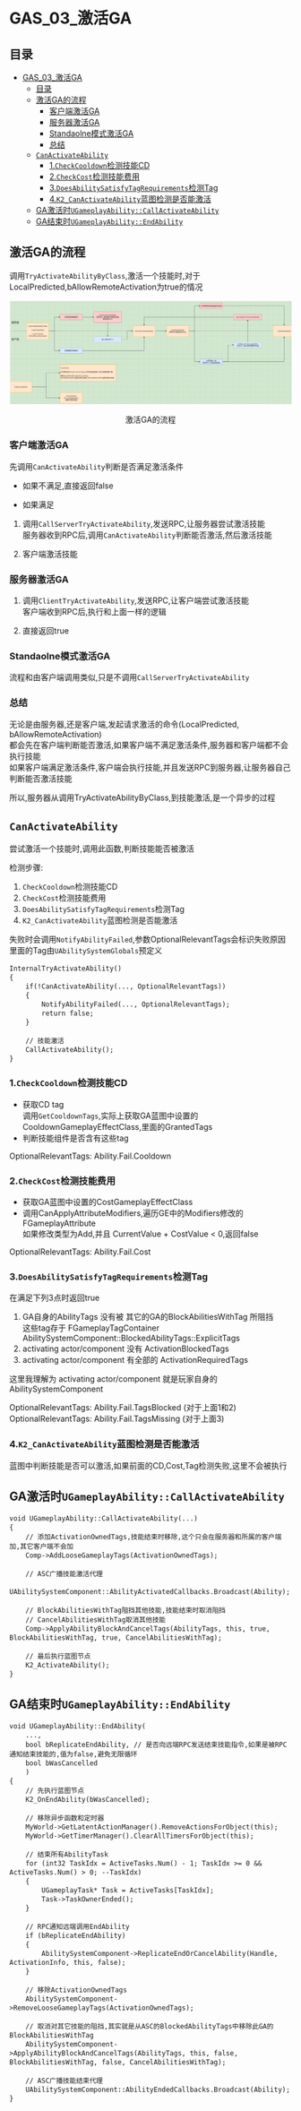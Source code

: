 # GAS_03_激活GA
## 目录
- [GAS_03_激活GA](#gas_03_激活ga)
	- [目录](#目录)
	- [激活GA的流程](#激活ga的流程)
		- [客户端激活GA](#客户端激活ga)
		- [服务器激活GA](#服务器激活ga)
		- [Standaolne模式激活GA](#standaolne模式激活ga)
		- [总结](#总结)
	- [`CanActivateAbility`](#canactivateability)
		- [1.`CheckCooldown`检测技能CD](#1checkcooldown检测技能cd)
		- [2.`CheckCost`检测技能费用](#2checkcost检测技能费用)
		- [3.`DoesAbilitySatisfyTagRequirements`检测Tag](#3doesabilitysatisfytagrequirements检测tag)
		- [4.`K2_CanActivateAbility`蓝图检测是否能激活](#4k2_canactivateability蓝图检测是否能激活)
	- [GA激活时`UGameplayAbility::CallActivateAbility`](#ga激活时ugameplayabilitycallactivateability)
	- [GA结束时`UGameplayAbility::EndAbility`](#ga结束时ugameplayabilityendability)

## 激活GA的流程
调用`TryActivateAbilityByClass`,激活一个技能时,对于LocalPredicted,bAllowRemoteActivation为true的情况  

![](Images/激活GA的流程.png)  
<center>激活GA的流程</center>

### 客户端激活GA
先调用`CanActivateAbility`判断是否满足激活条件  

+ 如果不满足,直接返回false  

+ 如果满足  
1. 调用`CallServerTryActivateAbility`,发送RPC,让服务器尝试激活技能  
服务器收到RPC后,调用`CanActivateAbility`判断能否激活,然后激活技能  

1. 客户端激活技能  

### 服务器激活GA
1. 调用`ClientTryActivateAbility`,发送RPC,让客户端尝试激活技能  
客户端收到RPC后,执行和上面一样的逻辑  

2. 直接返回true  

### Standaolne模式激活GA
流程和由客户端调用类似,只是不调用`CallServerTryActivateAbility`  

### 总结
无论是由服务器,还是客户端,发起请求激活的命令(LocalPredicted, bAllowRemoteActivation)  
都会先在客户端判断能否激活,如果客户端不满足激活条件,服务器和客户端都不会执行技能  
如果客户端满足激活条件,客户端会执行技能,并且发送RPC到服务器,让服务器自己判断能否激活技能  

所以,服务器从调用TryActivateAbilityByClass,到技能激活,是一个异步的过程  

## `CanActivateAbility`
尝试激活一个技能时,调用此函数,判断技能能否被激活  

检测步骤:  
1. `CheckCooldown`检测技能CD  
2. `CheckCost`检测技能费用  
3. `DoesAbilitySatisfyTagRequirements`检测Tag  
4. `K2_CanActivateAbility`蓝图检测是否能激活  

失败时会调用`NotifyAbilityFailed`,参数OptionalRelevantTags会标识失败原因  
里面的Tag由`UAbilitySystemGlobals`预定义  

```
InternalTryActivateAbility()
{
	if(!CanActivateAbility(..., OptionalRelevantTags))
	{
		NotifyAbilityFailed(..., OptionalRelevantTags);
		return false;
	}
	
	// 技能激活
	CallActivateAbility();
}
```

### 1.`CheckCooldown`检测技能CD
+ 获取CD tag  
调用`GetCooldownTags`,实际上获取GA蓝图中设置的CooldownGameplayEffectClass,里面的GrantedTags
+ 判断技能组件是否含有这些tag  

OptionalRelevantTags: Ability.Fail.Cooldown  

### 2.`CheckCost`检测技能费用
+ 获取GA蓝图中设置的CostGameplayEffectClass  
+ 调用CanApplyAttributeModifiers,遍历GE中的Modifiers修改的FGameplayAttribute  
如果修改类型为Add,并且 CurrentValue + CostValue < 0,返回false  

OptionalRelevantTags: Ability.Fail.Cost  

### 3.`DoesAbilitySatisfyTagRequirements`检测Tag
在满足下列3点时返回true  
1. GA自身的AbilityTags 没有被 其它的GA的BlockAbilitiesWithTag 所阻挡  
	这些tag存于 FGameplayTagContainer  AbilitySystemComponent::BlockedAbilityTags::ExplicitTags  
2. activating actor/component 没有 ActivationBlockedTags  
3. activating actor/component 有全部的 ActivationRequiredTags  

这里我理解为 activating actor/component 就是玩家自身的 AbilitySystemComponent  

OptionalRelevantTags: Ability.Fail.TagsBlocked (对于上面1和2)  
OptionalRelevantTags: Ability.Fail.TagsMissing (对于上面3)  

### 4.`K2_CanActivateAbility`蓝图检测是否能激活
蓝图中判断技能是否可以激活,如果前面的CD,Cost,Tag检测失败,这里不会被执行  

## GA激活时`UGameplayAbility::CallActivateAbility`
```
void UGameplayAbility::CallActivateAbility(...)
{
	// 添加ActivationOwnedTags,技能结束时移除,这个只会在服务器和所属的客户端加,其它客户端不会加
	Comp->AddLooseGameplayTags(ActivationOwnedTags);

	// ASC广播技能激活代理
	UAbilitySystemComponent::AbilityActivatedCallbacks.Broadcast(Ability);

	// BlockAbilitiesWithTag阻挡其他技能,技能结束时取消阻挡
	// CancelAbilitiesWithTag取消其他技能
	Comp->ApplyAbilityBlockAndCancelTags(AbilityTags, this, true, BlockAbilitiesWithTag, true, CancelAbilitiesWithTag);

	// 最后执行蓝图节点
	K2_ActivateAbility();
}
```

## GA结束时`UGameplayAbility::EndAbility`
```
void UGameplayAbility::EndAbility(
	..., 
	bool bReplicateEndAbility, // 是否向远端RPC发送结束技能指令,如果是被RPC通知结束技能的,值为false,避免无限循环
	bool bWasCancelled
	)
{
	// 先执行蓝图节点
	K2_OnEndAbility(bWasCancelled);

	// 移除异步函数和定时器
	MyWorld->GetLatentActionManager().RemoveActionsForObject(this);
	MyWorld->GetTimerManager().ClearAllTimersForObject(this);

	// 结束所有AbilityTask
	for (int32 TaskIdx = ActiveTasks.Num() - 1; TaskIdx >= 0 && ActiveTasks.Num() > 0; --TaskIdx)
	{
		UGameplayTask* Task = ActiveTasks[TaskIdx];
		Task->TaskOwnerEnded();
	}

	// RPC通知远端调用EndAbility
	if (bReplicateEndAbility)
	{
		AbilitySystemComponent->ReplicateEndOrCancelAbility(Handle, ActivationInfo, this, false);
	}

	// 移除ActivationOwnedTags
	AbilitySystemComponent->RemoveLooseGameplayTags(ActivationOwnedTags);

	// 取消对其它技能的阻挡,其实就是从ASC的BlockedAbilityTags中移除此GA的BlockAbilitiesWithTag
	AbilitySystemComponent->ApplyAbilityBlockAndCancelTags(AbilityTags, this, false, BlockAbilitiesWithTag, false, CancelAbilitiesWithTag);

	// ASC广播技能结束代理
	UAbilitySystemComponent::AbilityEndedCallbacks.Broadcast(Ability);
}
```